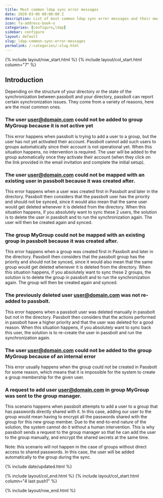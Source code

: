 ```yaml
---
title: Most common ldap sync error messages
date: 2020-03-06 00:00:00 Z
description: List of most common ldap sync error messages and their meaning.
icon: fa-address-book-o
categories: [configure,ldap]
sidebar: configure
layout: default
slug: ldap-common-sync-error-messages
permalink: /:categories/:slug.html
---
```


{% include layout/row_start.html %}
{% include layout/col_start.html column="7" %}

## Introduction

Depending on the structure of your directory or the state of the synchronization between passbolt and your directory, passbolt can report certain synchronization issues. 
They come from a variety of reasons, here are the most common ones.

### The user user@domain.com could not be added to group MyGroup because it is not active yet
This error happens when passbolt is trying to add a user to a group, but the user has not yet activated their account. Passbolt
cannot add such users to groups automatically since their account is not operational yet. 
When this situation happens, no intervention is required. The user will be added to the group automatically once they activate their account (when they click on the link provided in the email invitation and complete the initial setup).

### The user user@domain.com could not be mapped with an existing user in passbolt because it was created after.
This error happens when a user was created first in Passbolt and later in the directory. Passbolt then considers that the passbolt user has the priority and should not be synced, since it would also mean that the same user would get
deleted whenever it is deleted from the directory.
When this situation happens, if you absolutely want to sync these 2 users, the solution is to delete the user in passbolt and to run the synchronization again. The user will then be created again and synced.

### The group MyGroup could not be mapped with an existing group in passbolt because it was created after.
This error happens when a group was created first in Passbolt and later in the directory. Passbolt then considers that the passbolt group has the priority and should not be synced, since it would also mean that the same group would get
deleted whenever it is deleted from the directory.
When this situation happens, if you absolutely want to sync these 2 groups, the solution is to delete the group in passbolt and to run the synchronization again. The group will then be created again and synced.

### The previously deleted user user@domain.com was not re-added to passbolt.
This error happens when a passbolt user was deleted manually in passbolt but not in the directory. Passbolt then considers that the actions performed in passbolt
have a higher priority and that the user was deleted for a good reason.
When this situation happens, if you absolutely want to sync back this user, the solution is to re-create the user in passbolt and run the synchronization again.

### The user user@domain.com could not be added to the group MyGroup because of an internal error
This error usually happens when the group could not be created in Passbolt for some reason, which means that it is impossible for the
system to create a group membership for the given user.

### A request to add user user@domain.com in group MyGroup was sent to the group manager.
This scenario happens when passbolt attempts to add a user to a group that has passwords directly shared with it. 
In this case, adding our user to the group would mean having to encrypt all the passwords shared with the group for this new group member. 
Due to the end-to-end nature of the solution, the system cannot do it without a human intervention. This is why passbolt sends a request to the group manager so that he can add the user to the group manually, and encrypt the shared secrets at the same time.

Note: this scenario will not happen in the case of groups without direct access to shared passwords. In this case, the user will be added automatically to the group during the sync.

{% include date/updated.html %}

{% include layout/col_end.html %}
{% include layout/col_start.html column="4 last push1" %}

{% include layout/row_end.html %}
